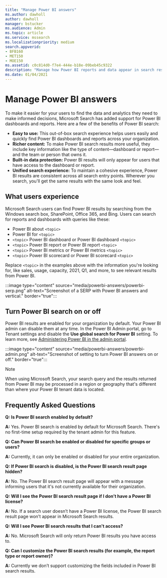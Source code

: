 ```yaml
---
title: "Manage Power BI answers"
ms.author: dawholl
author: dawholl
manager: bstucker
ms.audience: Admin
ms.topic: article
ms.service: mssearch
ms.localizationpriority: medium
search.appverid:
- BFB160
- MET150
- MOE150
ms.assetid: c0c814d0-f7e4-444e-b18e-09beb45c9322
description: "Manage how Power BI reports and data appear in search results"
ms.date: 01/04/2021
---
```


# Manage Power BI answers

To make it easier for your users to find the data and analytics they need to make informed decisions, Microsoft Search has added support for Power BI dashboards and reports. Here are a few of the benefits of Power BI search:

* **Easy to use:** This out-of-box search experience helps users easily and quickly find Power BI dashboards and reports across your organization.
* **Richer content:** To make Power BI search results more useful, they include key information like the type of content—dashboard or report—and the team or person that owns it.
* **Built-in data protection:** Power BI results will only appear for users that have access to the dashboard or report.
* **Unified search experience:** To maintain a cohesive experience, Power BI results are consistent across all search entry points. Wherever you search, you'll get the same results with the same look and feel.

## What users experience

Microsoft Search users can find Power BI results by searching from the Windows search box, SharePoint, Office 365, and Bing. Users can search for reports and dashboards with queries like these:

* Power BI about `<topic>`
* Power BI for `<topic>`
* `<topic>` Power BI dashboard or Power BI dashboard `<topic>`
* `<topic>` Power BI report or Power BI report `<topic>`
* `<topic>` Power BI metrics or Power BI metrics `<topic>`
* `<topic>` Power BI scorecard or Power BI scorecard `<topic>`

Replace `<topic>` in the examples above with the information you're looking for, like sales, usage, capacity, 2021, Q1, and more, to see relevant results from Power BI.

:::image type="content" source="media/powerbi-answers/powerbi-serp.png" alt-text="Screenshot of a SERP with Power BI answers and vertical." border="true":::

## Turn Power BI search on or off

Power BI results are enabled for your organization by default. Your Power BI admin can disable them at any time. In the Power BI Admin portal, go to Tenant settings and disable the **Use global search for Power BI** setting. To learn more, see [Administering Power BI in the admin portal](/power-bi/admin/service-admin-portal#use-global-search-for-power-bi-preview).

:::image type="content" source="media/powerbi-answers/powerbi-admin.png" alt-text="Screenshot of setting to turn Power BI answers on or off." border="true":::

> [!NOTE]
> When using Microsoft Search, your search query and the results returned from Power BI may be processed in a region or geography that's different than where your Power BI tenant data is located.

## Frequently Asked Questions

**Q: Is Power BI search enabled by default?**

**A:** Yes. Power BI search is enabled by default for Microsoft Search. There's no first-time setup required by the tenant admin for this feature.

**Q: Can Power BI search be enabled or disabled for specific groups or users?**

**A:** Currently, it can only be enabled or disabled for your entire organization.

**Q: If Power BI search is disabled, is the Power BI search result page hidden?**

**A:** No. The Power BI search result page will appear with a message informing users that it's not currently available for their organization.

**Q: Will I see the Power BI search result page if I don’t have a Power BI license?**

**A:** No. If a search user doesn’t have a Power BI license, the Power BI search result page won’t appear in Microsoft Search results.

**Q: Will I see Power BI search results that I can't access?**

**A:** No. Microsoft Search will only return Power BI results you have access to.

**Q: Can I customize the Power BI search results (for example, the report type or report owner)?**

**A:** Currently we don’t support customizing the fields included in Power BI search results.